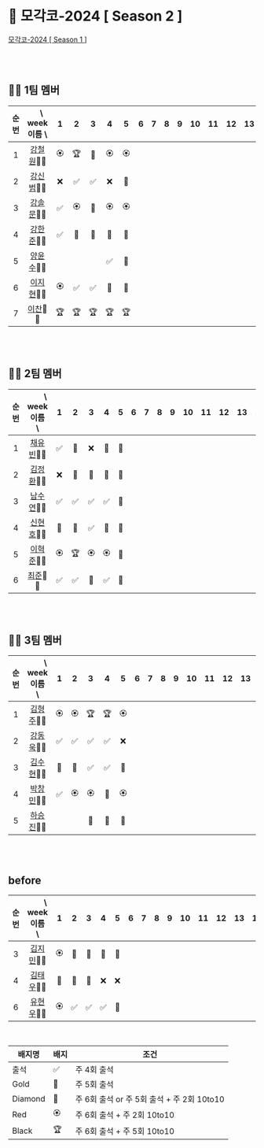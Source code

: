 # 🎾 모각코-2024 [ Season 2 ]

[모각코-2024 [ Season 1 ]](https://github.com/Dev-Explorers/mogakko-2024/wiki/%EB%AA%A8%EA%B0%81%EC%BD%94-%EC%8B%9C%EC%A6%8C-1)


<br>
<br>

## 🙋‍♂️ 1팀 멤버 

|순번|　\ week<br> 이름 \  |1 | 2|3|4| 5|6 |7|8|9 |10| 11| 12|13|14|15|
| :-: |:-: | :-: | :-: | :-:| :-:| :-:| :-: | :-: | :-: |  :-:|:-:|:-:|:-:|:-:|:-:|:-:|
|1| [강철원](https://github.com/Ryan-dia)🎾🎾    |🏵️|🏆|💎|🏵️|🏵️|
|2| [강신범](https://github.com/kangsinbeom)🎾🎾 |❌|✅|✅|❌|🏅|
|3| [강솔문](https://github.com/)🎾🎾            |✅|🏵️|💎|🏵️|🏵️|
|4| [강한준](https://github.com/)🎾🎾            |✅|🏅|🏅|🏅|🏅|
|5| [양윤수](https://github.com/)🎾🎾            |  | |  |✅|💎|
|6| [이지현](https://github.com/)🎾🎾            |🏵️|✅|✅|🏅|🏅| 
|7| [이찬](https://github.com/)🎾🎾              |🏆|🏆|🏆|🏆|🏆|


<br>
<br>

## 🙋‍♂️ 2팀 멤버 

|순번 | 　　\ week<br>이름　\  |1 | 2|3|4| 5|6 |7|8|9 |10| 11| 12|13|14|15|
|:-: |:-: | :-: | :-: | :-:| :-:| :-:| :-: | :-: | :-: |  :-:|:-:|:-:|:-:|:-:|:-:|:-:|
|1| [채유빈](https://github.com/ChaeYubin)🎾🎾   |✅|🏅|❌|💎|💎|
|2| [김정환](https://github.com/)🎾🎾            |❌|🏅|💎|💎|💎|
|3| [남수연](https://github.com/)🎾🎾            |✅|✅|✅|✅|💎|
|4| [신현호](https://github.com/)🎾🎾            |🏅|🏅|✅|💎|💎|
|5| [이혁준](https://github.com/)🎾🎾            |🏵️|🏆|🏵️|🏵️|💎|
|6| [최준](https://github.com/)🎾🎾              |✅|✅|🏅|✅|💎|

<br>
<br>

## 🙋‍♂️  3팀 멤버

|순번| 　　\　week<br>이름　\  |1 | 2|3|4| 5|6 |7|8|9 |10| 11| 12|13|14|15|
|:-:| :-: | :-: | :-: | :-:| :-:| :-:| :-: | :-: | :-: |  :-:|:-:|:-:|:-:|:-:|:-:|:-:|
|1| [김형주](https://github.com/kim0527)🎾🎾            |🏵️|🏵️|🏆|🏆|🏵️|
|2| [강동욱](https://github.com/woogie0303)🎾🎾         |✅|✅|✅|✅|❌|
|3| [김수현](https://github.com/)🎾🎾                   |🏅|🏅|✅|✅|💎|
|4| [박창민](https://github.com/)🎾🎾                   |✅|🏵️|🏵️|💎|🏵️|
|5| [하승진](https://github.com/)🎾🎾                   |  | |🏅|🏅|🏅|

<br>
<br>

## before

|순번| 　　\　week<br>이름　\  |1 | 2|3|4| 5|6 |7|8|9 |10| 11| 12|13|14|15|
|:-:| :-: | :-: | :-: | :-:| :-:| :-:| :-: | :-: | :-: |  :-:|:-:|:-:|:-:|:-:|:-:|:-:|
|3| [김지민](https://github.com/)🎾🎾            |🏵️|💎|💎|💎|💎|
|4| [김태우](https://github.com/)🎾🎾                   |💎|💎|🏅|❌|❌|
|6| [유현우](https://github.com/uhanuu)🎾🎾             |🏵️|✅|✅|✅|🏅|

<br>

|배지명|배지|조건|
| --- | ---| ---|
|출석 |✅ | 주 4회 출석 |
|Gold |🏅 | 주 5회 출석 |
|Diamond|💎| 주 6회 출석 or 주 5회 출석 + 주 2회 10to10 |
|Red |🏵️| 주 6회 출석 + 주 2회 10to10 |
|Black |🏆 | 주 6회 출석 +  주 5회 10to10 |


